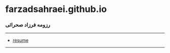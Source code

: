 # farzadsahraei.github.io

### رزومه فرزاد صحرائی
 
---
- [resume](https://farzadsahraei.github.io/)
  
------------------
